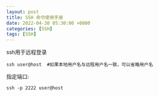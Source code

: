 ```yaml
---
layout: post
title: SSH 命令使用手册
date: 2022-04-30 05:30:00 +0800
categories: [SSH]
tags: [SSH]
---
```

ssh用于远程登录
```
ssh user@host  #如果本地用户名与远程用户名一致，可以省略用户名
```
指定端口:
```
ssh -p 2222 user@host
```